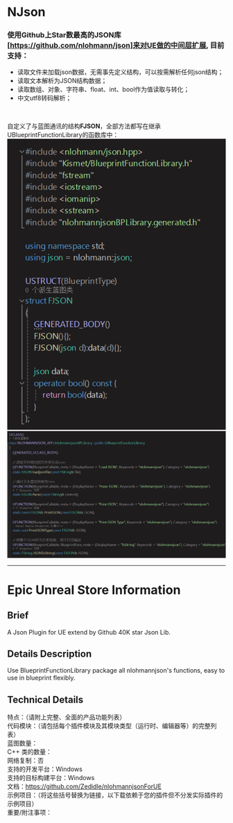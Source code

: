 # NJson
### 使用Github上Star数最高的JSON库[https://github.com/nlohmann/json]来对UE做的中间层扩展, 目前支持：
- 读取文件来加载json数据，无需事先定义结构，可以按需解析任何json结构；
- 读取文本解析为JSON结构数据；
- 读取数组、对象、字符串、float、int、bool作为值读取与转化；
- 中文utf8转码解析；

<br>

自定义了与蓝图通讯的结构**FJSON**，全部方法都写在继承UBlueprintFunctionLibrary的函数库中：
![alt text](Resources/image.png)
![alt text](Resources/image-1.png)



----
# Epic Unreal Store Information

## Brief
A Json Plugin for UE extend by Github 40K star Json Lib.

## Details Description
Use BlueprintFunctionLibrary package all nlohmannjson's functions, easy to use in blueprint flexibly.

## Technical Details
特点：（请附上完整、全面的产品功能列表）<br>
代码模块：（请包括每个插件模块及其模块类型（运行时、编辑器等）的完整列表）<br>
蓝图数量：<br>
C++ 类的数量：<br>
网络复制：否<br>
支持的开发平台：Windows<br>
支持的目标构建平台：Windows<br>
文档：https://github.com/Zedidle/nlohmannjsonForUE<br>
示例项目：（将这些括号替换为链接，以下载依赖于您的插件但不分发实际插件的示例项目）<br>
重要/附注事项：

